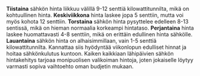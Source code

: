 **Tiistaina** sähkön hinta liikkuu välillä 9-12 senttiä kilowattitunnilta, mikä on kohtuullinen hinta. **Keskiviikkona** hinta laskee jopa 5 senttiin, mutta voi myös kohota 12 senttiin. **Torstaina** sähkön hinta pysyttelee edelleen 8-13 sentissä, mikä on hieman normaalia korkeampi hintataso. **Perjantaina** hinta laskee huomattavasti 4-8 senttiin, mikä on erittäin edullinen hinta sähkölle. **Lauantaina** sähkön hinta on alhaisimmillaan, vain 1-5 senttiä kilowattitunnilta. Kannattaa siis hyödyntää viikonlopun edulliset hinnat ja hoitaa sähkönkulutus kuntoon. Kaiken kaikkiaan lähipäivien sähkön hintakehitys tarjoaa monipuolisen valikoiman hintoja, joten jokaiselle löytyy varmasti sopiva vaihtoehto oman budjetin mukaan.
